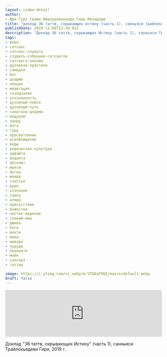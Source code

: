 ```yaml
---
layout: video-detail
author:
- Шри Гуру Свами Вишнудевананда Гири Махарадж
title: "доклад 36 таттв, скрывающих истину (часть 1), санньяси трайлокьядеви гири, 2019 г"
publishDate: 2019-11-06T12:30:02Z
description: "Доклад 36 таттв, скрывающих Истину (часть 1), санньяси Трайлокьядеви Гири, 2019 г."
tags: 
- вера
- сатсанг
- сатсанг-слушать
- слушать-собрание-сатсангов
- сатсанга-онлайн
- духовная-практика
- самадхи
- бог
- дхарма
- лекция
- медитация
- созерцание
- осознанность
- духовный-поиск
- духовный-путь
- санатана-дхарма
- индуизм
- хинду
- йога
- гуру
- просветление
- освобождение
- веды
- ведическая-культура
- адвайта
- веданта
- абсолют
- мукти
- йогин
- мокша
- счастье
- душа
- сознание
- садху
- атман
- присутствие
- божества
- чистое-видение
- тонкий-мир
- джива
- боги
- шакти
- шива.
- ишвара
- пуруша
- пракрити
- майя
- сансара
- таттвы

image: https://i.ytimg.com/vi_webp/m-VTGKaF9QI/maxresdefault.webp
draft: false
---
```


<iframe width="100%" src="https://www.youtube.com/embed/m-VTGKaF9QI" frameborder="0" allowfullscreen=""></iframe> 

 Доклад "36 таттв, скрывающих Истину" (часть 1), санньяси Трайлокьядеви Гири, 2019 г.

  

 